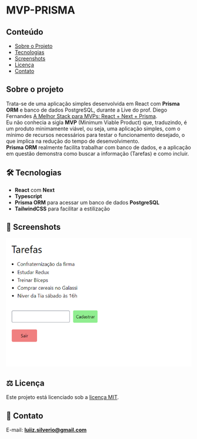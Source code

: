 # MVP-PRISMA

## Conteúdo
* [Sobre o Projeto](#sobre-o-projeto)
* [Tecnologias](#hammer_and_wrench-tecnologias)
* [Screenshots](#camera_flash-screenshots)
* [Licença](#balance_scale-licença)
* [Contato](#email-contato)

## Sobre o projeto
Trata-se de uma aplicação simples desenvolvida em React com __Prisma ORM__ e banco de dados PostgreSQL, durante a Live do prof. Diego Fernandes [A Melhor Stack para MVPs: React + Next + Prisma](https://www.youtube.com/watch?v=AuR2tHgy1Y4&list=PL85ITvJ7FLoiBxfZFZSUYBqrCs8khA_I8).<br />
Eu não conhecia a sigla __MVP__ (Minimum Viable Product) que, traduzindo, é um produto minimamente viável, ou seja, uma aplicação simples, com o mínimo de recursos necessários para testar o funcionamento desejado, o que implica na redução do tempo de desenvolvimento.<br />
__Prisma ORM__ realmente facilita trabalhar com banco de dados, e a aplicação em questão demonstra como buscar a informação (Tarefas) e como incluir.<br />


## :hammer_and_wrench: Tecnologias
* __React__ com __Next__
* __Typescript__
* __Prisma ORM__ para acessar um banco de dados __PostgreSQL__
* __TailwindCSS__ para facilitar a estilização


## :camera_flash: Screenshots
![](https://github.com/luiizsilverio/mvp-prisma/blob/main/public/tela1.png)


## :balance_scale: Licença
Este projeto está licenciado sob a [licença MIT](LICENSE).

## :email: Contato

E-mail: [**luiiz.silverio@gmail.com**](mailto:luiiz.silverio@gmail.com)

